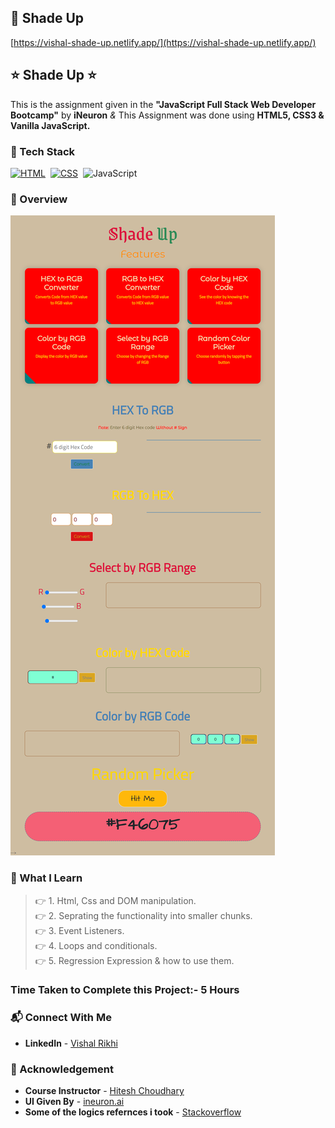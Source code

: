 ## 🔗 Shade Up
[https://vishal-shade-up.netlify.app/](https://vishal-shade-up.netlify.app/)


## ⭐ Shade Up ⭐

This is the assignment given in the **"JavaScript Full Stack Web Developer Bootcamp"** by **iNeuron** *&* This Assignment was done using **HTML5, CSS3 & Vanilla JavaScript.**


### 📌 Tech Stack

[![HTML](https://img.shields.io/badge/html5%20-%23E34F26.svg?&style=for-the-badge&logo=html5&logoColor=white)](https://github.com/pk170970)&nbsp; [![CSS](https://img.shields.io/badge/css3%20-%231572B6.svg?&style=for-the-badge&logo=css3&logoColor=white)](https://github.com/pk170970)&nbsp; ![JavaScript](https://img.shields.io/badge/javascript-%23323330.svg?style=for-the-badge&logo=javascript&logoColor=%23F7DF1E)


### 📌 Overview 


![PROJECT-SCREENSHOT](./vishal-shade-up-netlify.png)


### 📌 What I Learn

> 👉 1. Html, Css and DOM manipulation. <br>
  👉 2. Seprating the functionality into smaller chunks. <br>
  👉 3. Event Listeners. <br>
  👉 4. Loops and conditionals. <br>
  👉 5. Regression Expression & how to use them. <br>


### Time Taken to Complete this Project:- 5 Hours

### 📬 Connect With Me

- **LinkedIn** - [Vishal Rikhi](https://www.linkedin.com/in/vishal-rikhi/)

### 📌 Acknowledgement

- **Course Instructor** - [Hitesh Choudhary](https://www.linkedin.com/in/hiteshchoudhary/)
- **UI Given By** - [ineuron.ai](https://ineuron.ai/)
- **Some of the logics refernces i took** - [Stackoverflow](https://stackoverflow.com/questions/5623838/rgb-to-hex-and-hex-to-rgb)


